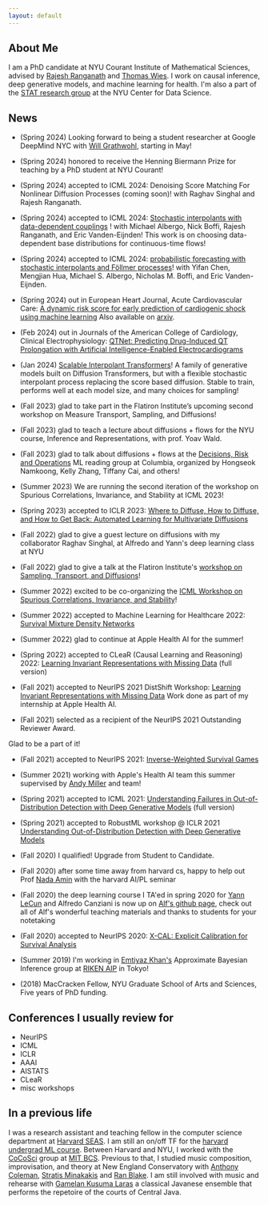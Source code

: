 ```yaml
---
layout: default
---
```


## About Me

I am a PhD candidate at NYU Courant Institute of Mathematical Sciences,
advised by [Rajesh Ranganath](https://cims.nyu.edu/~rajeshr/) and 
[Thomas Wies](https://cs.nyu.edu/wies/). I work on causal inference, deep generative models,
and machine learning for health. I'm also a part of the [STAT research group](https://cds.nyu.edu/stat/) at the NYU Center for Data Science.

<!--
I work on survival analysis, 
causal inference, and machine learning for health.
-->

<!--
I work on survival analysis, 
causal inference, and representation learning problems with a focus on machine learning for health.
-->

## News

* (Spring 2024) Looking forward to being a student researcher at Google DeepMind NYC with [Will Grathwohl](https://www.cs.toronto.edu/~wgrathwohl/), starting in May!

* (Spring 2024) honored to receive the Henning Biermann Prize for teaching by a PhD student at NYU Courant!

* (Spring 2024) accepted to ICML 2024: Denoising Score Matching For Nonlinear Diffusion Processes (coming soon)! with Raghav Singhal and
Rajesh Ranganath.

* (Spring 2024) accepted to ICML 2024: [Stochastic interpolants with data-dependent couplings](https://arxiv.org/abs/2310.03725) ! 
with Michael Albergo, Nick Boffi, Rajesh Ranganath, and Eric Vanden-Eijnden! This work is on choosing data-dependent base distributions for continuous-time flows!

* (Spring 2024) accepted to ICML 2024: [probabilistic forecasting with stochastic interpolants and Föllmer processes](https://arxiv.org/abs/2403.13724)! with Yifan Chen, Mengjian Hua, Michael S. Albergo, Nicholas M. Boffi, and Eric Vanden-Eijnden.

<!--glad to help out on the survival analysis / estimation side of things on-->
* (Spring 2024) out in European Heart Journal, Acute Cardiovascular Care: 
[A dynamic risk score for early prediction of cardiogenic shock using machine learning](https://academic.oup.com/ehjacc/advance-article/doi/10.1093/ehjacc/zuae037/7633877)
Also available on [arxiv](https://arxiv.org/abs/2303.12888). 

<!--glad to help out on the survival analysis / estimation side of things on -->
* (Feb 2024) out in Journals of the American College of Cardiology, Clinical Electrophysiology:
[QTNet: Predicting Drug-Induced QT Prolongation with Artificial Intelligence-Enabled Electrocardiograms](https://papers.ssrn.com/sol3/papers.cfm?abstract_id=4554451)

* (Jan 2024) [Scalable Interpolant Transformers](https://arxiv.org/abs/2401.08740)! A family
of generative models built on Diffusion Transformers, but with a flexible stochastic interpolant
process replacing the score based diffusion. Stable to train, performs well at each model size, 
and many choices for sampling!

* (Fall 2023) glad to take part in the Flatiron Institute’s upcoming second workshop on Measure Transport, Sampling, and Diffusions!

* (Fall 2023) glad to teach a lecture about diffusions + flows for the NYU course, Inference and Representations, with prof. Yoav Wald.

* (Fall 2023) glad to talk about diffusions + flows at 
the [Decisions, Risk and Operations](https://business.columbia.edu/faculty/divisions/dro) ML reading group at Columbia, organized by Hongseok Namkoong, Kelly Zhang, Tiffany Cai, and others!

* (Summer 2023)  We are running the second iteration of the workshop on Spurious Correlations, Invariance, and Stability at ICML 2023! 

* (Spring 2023) accepted to ICLR 2023: [Where to Diffuse, How to Diffuse, and How to Get Back: Automated Learning for Multivariate Diffusions](https://arxiv.org/abs/2302.07261) 

* (Fall 2022) glad to give a guest lecture on diffusions with my collaborator Raghav Singhal, at Alfredo and Yann's deep learning class at NYU

* (Fall 2022) glad to give a talk at the Flatiron Institute's [workshop on Sampling, Transport, and Diffusions](https://sites.google.com/view/sampling-transport-diffusions/home)!

* (Summer 2022) excited to be co-organizing the [ICML Workshop on Spurious Correlations, Invariance, and Stability](https://sites.google.com/view/scis-workshop/home)!

* (Summer 2022) accepted to Machine Learning for Healthcare 2022: [Survival Mixture Density Networks](https://arxiv.org/pdf/2208.10759.pdf)

* (Summer 2022) glad to continue at Apple Health AI for the summer!

* (Spring 2022) accepted to CLeaR (Causal Learning and Reasoning) 2022: [Learning Invariant Representations with Missing Data](https://arxiv.org/pdf/2112.00881.pdf) (full version)

* (Fall 2021) accepted to NeurIPS 2021 DistShift Workshop: [Learning Invariant Representations with Missing Data](https://arxiv.org/pdf/2112.00881.pdf) 
Work done as part of my internship at Apple Health AI.

* (Fall 2021) selected as a recipient of the NeurIPS 2021 Outstanding Reviewer Award. 
<!--Meaningful to me since it was my first time reviewing.
-->
Glad to be a part of it!

* (Fall 2021) accepted to NeurIPS 2021: [Inverse-Weighted Survival Games](https://arxiv.org/pdf/2111.08175.pdf)

* (Summer 2021) working with Apple's Health AI team this summer supervised by [Andy Miller](https://andymiller.github.io/) and team!

<!--
* Spring 2021: some work on games for training survival models in submission! Work by myself\*, Xintian Han\*, Aahlad Puli, Thomas Wies, Adler J. Perotte, and Rajesh Ranganath.
-->
	
* (Spring 2021) accepted to ICML 2021: [Understanding Failures in Out-of-Distribution Detection with Deep Generative Models](https://arxiv.org/pdf/2107.06908.pdf) (full version)

* (Spring 2021) accepted to RobustML workshop @ ICLR 2021 [Understanding Out-of-Distribution Detection with Deep Generative Models](https://sites.google.com/connect.hku.hk/robustml-2021/accepted-papers/paper-045) 

* (Fall 2020) I qualified! Upgrade from Student to Candidate. 

* (Fall 2020) after some time away from harvard cs, happy to help out Prof [Nada Amin](https://namin.seas.harvard.edu/people/nada-amin) with the harvard AI/PL seminar 

* (Fall 2020) the deep learning course I TA'ed in spring 2020 for [Yann LeCun](http://yann.lecun.com/) and Alfredo Canziani is now up on [Alf's github page](https://atcold.github.io/pytorch-Deep-Learning/), check out all of Alf's wonderful teaching materials and thanks to students for your notetaking

* (Fall 2020) accepted to NeurIPS 2020: [X-CAL: Explicit Calibration for Survival Analysis](https://arxiv.org/pdf/2101.05346.pdf)

* (Summer 2019) I'm working in [Emtiyaz Khan's](https://emtiyaz.github.io/) Approximate Bayesian Inference group at [RIKEN AIP](https://aip.riken.jp/) in Tokyo!

* (2018) MacCracken Fellow, NYU Graduate School of Arts and Sciences, Five years of PhD funding.


## Conferences I usually review for 
- NeurIPS
- ICML
- ICLR
- AAAI
- AISTATS
- CLeaR
- misc workshops

## In a previous life

I was a research assistant and teaching fellow in the computer science department 
at [Harvard SEAS](https://www.seas.harvard.edu/).
I am still an on/off TF for the 
[harvard undergrad ML course](https://harvard-ml-courses.github.io/cs181-web/).
Between Harvard and NYU, I worked with the 
[CoCoSci](http://cocosci.mit.edu/) group at 
[MIT BCS](https://bcs.mit.edu/).
Previous to that, I studied music composition, improvisation, and theory 
at New England Conservatory with 
[Anthony Coleman](https://en.wikipedia.org/wiki/Anthony_Coleman),
[Stratis Minakakis](https://www.stratisminakakis.info) 
and [Ran Blake](https://ranblake.com/).
I am still involved with music and rehearse with
[Gamelan Kusuma Laras](https://kusumalaras.org/) a classical Javanese ensemble 
that performs the repetoire of the courts of Central Java.

<!--
<p>
Mark Goldstein<br>
<a href="https://en.wikipedia.org/wiki/Courant_Institute_of_Mathematical_Sciences">Courant Institute of Mathematical Sciences</a><br>
pronouns: he/him/his <br>
</p>
-->

  <!---
    I'm curious about how we can understand phenomena in and around us
    (e.g. in healthcare, environment, art)
    with a mix of mechanistic and probabilistic explanations.
    For this reason I work on methodology in inference.
    If we then use such models to make decisions, we should explore
    what it means to do so safely.
    <br> 
-->


<!-- this cool <a href="https://pl-ai-seminar.seas.harvard.edu/">seminar on the intersection of AI and PL research</a> -->

<!--
Previously, I was a research assistant and teaching fellow in the Computer Science department at <a href="https://www.seas.harvard.edu/">Harvard SEAS</a>, 
where I worked primarily with <a href="https://www.seltzer.com/margo/">Margo Seltzer</a> and taught primarily for
<a href="https://finale.seas.harvard.edu/">Finale Doshi-Velez</a> and <a href="http://nlp.seas.harvard.edu/rush.html">Sasha Rush</a>. Between Harvard and NYU, I worked
with the <a href="http://cocosci.mit.edu/">CoCoSci</a> group at <a href="https://bcs.mit.edu/">MIT BCS</a> on model-based RL under
<a href="https://cbmm.mit.edu/about/people/tsividis">Pedro Tsividis</a> and <a href="http://cocosci.mit.edu/josh">Josh Tenenbaum</a>.
-->

